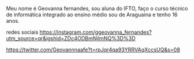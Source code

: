Meu nome é Geovanna fernandes, sou aluna do IFTO, faço o curso técnico de informática integrado ao ensino médio sou de Araguaína e tenho 16 anos.

redes sociais
https://instagram.com/ggeovanna_fernandes?utm_source=qr&igshid=ZDc4ODBmNjlmNQ%3D%3D

https://twitter.com/Geovannnaafe?t=rpJqr4qa93YRRVAqXccsUQ&s=08
